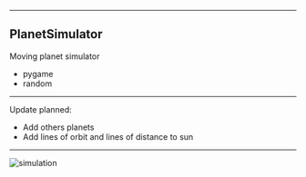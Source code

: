 ---------------------
PlanetSimulator
---------------------
Moving planet simulator
- pygame
- random
---------------------
Update planned:
- Add others planets
- Add lines of orbit and lines of distance to sun
---------------------
![simulation](https://user-images.githubusercontent.com/37794409/170981922-442f5afe-395b-453d-b30e-c7c3e76e22fb.png)
